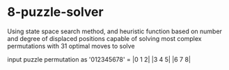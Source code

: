 # 8-puzzle-solver
Using state space search method, and heuristic function based on number and degree of displaced positions
capable of solving most complex permutations with 31 optimal moves to solve

input puzzle permutation as '012345678' = |0 1 2|
                                          |3 4 5|
                                          |6 7 8|
